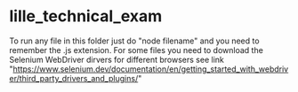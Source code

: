 # lille_technical_exam

To run any file in this folder just do "node filename" and you need to remember the .js extension.
For some files you need to download the Selenium WebDriver dirvers for different browsers
see link "https://www.selenium.dev/documentation/en/getting_started_with_webdriver/third_party_drivers_and_plugins/"
